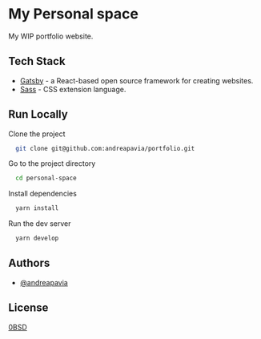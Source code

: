 # My Personal space

My WIP portfolio website.

## Tech Stack

-   [Gatsby](https://www.gatsbyjs.com/) - a React-based open source framework for creating websites.
-   [Sass](https://sass-lang.com/) - CSS extension language.

## Run Locally

Clone the project

```bash
  git clone git@github.com:andreapavia/portfolio.git
```

Go to the project directory

```bash
  cd personal-space
```

Install dependencies

```bash
  yarn install
```

Run the dev server

```bash
  yarn develop
```

## Authors

-   [@andreapavia](https://github.com/andreapavia)

## License

[0BSD](https://opensource.org/license/0bsd/)
